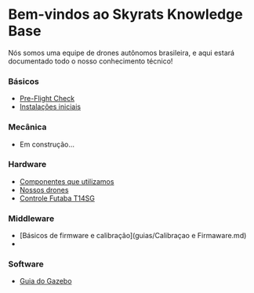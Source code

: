# Bem-vindos ao Skyrats Knowledge Base

Nós somos uma equipe de drones autônomos brasileira, e aqui estará documentado todo o nosso conhecimento técnico!

### Básicos
- [Pre-Flight Check](guias/preflightcheck.md)
- [Instalações iniciais](guias/Instalacao.md)

### Mecânica
- Em construção...
### Hardware
- [Componentes que utilizamos](guias/Componentes.md)
- [Nossos drones](guias/Drones.md)
- [Controle Futaba T14SG](guias/controleRC.md)

### Middleware
- [Básicos de firmware e calibração](guias/Calibraçao e Firmaware.md)
- [](guias/)

### Software
- [Guia do Gazebo](guias/SIMULACAO_E_GAZEBO.md)
